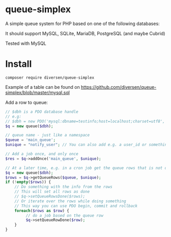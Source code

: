 # queue-simplex

A simple queue system for PHP based on one of the following databases: 

It should support MySQL, SQLite, MariaDB, PostgreSQL (and maybe Cubrid)

Tested with MySQL

# Install

    composer require diversen/queue-simplex

Example of a table can be found on <https://github.com/diversen/queue-simplex/blob/master/mysql.sql>

Add a row to queue:

~~~php
// $dbh is a PDO database handle
// e.g: 
// $dbh = new PDO('mysql:dbname=testinfo;host=localhost;charset=utf8', 'user', 'password');
$q = new queue($dbh);

// queue name - just like a namespace
$queue = 'main_queue';
$unique = "notify_user"; // You can also add e.g. a user_id or something more unique

// Add a job once, and only once
$res = $q->addOnce('main_queue', $unique);

// At a later time, e.g. in a cron job get the queue rows that is not done: 
$q = new queue($dbh);
$rows = $q->getQueueRows($queue, $unique);
if (!empty($rows)) {
    // Do something with the info from the rows
    // This will set all rows as done
    // $q->setQueueRowsDone($rows);
    // Or iterate over the rows while doing something
    // This way you can use PDO begin, commit and rollback 
    foreach($rows as $row) {
         // do a job based on the queue row
         $q->setQueueRowDone($row);
    }
} 

~~~
